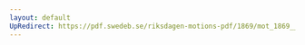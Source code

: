 ```yaml
---
layout: default
UpRedirect: https://pdf.swedeb.se/riksdagen-motions-pdf/1869/mot_1869__ak__00132/mot_1869__ak__00132_002.pdf
---
```

